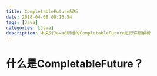 ```yaml
---
title: CompletableFuture解析
date: 2018-04-08 00:16:54
tags: [Java]
categories: [Java]
description: 本文对Java8新增的CompletableFuture进行详细解析
---
```

# 什么是CompletableFuture？